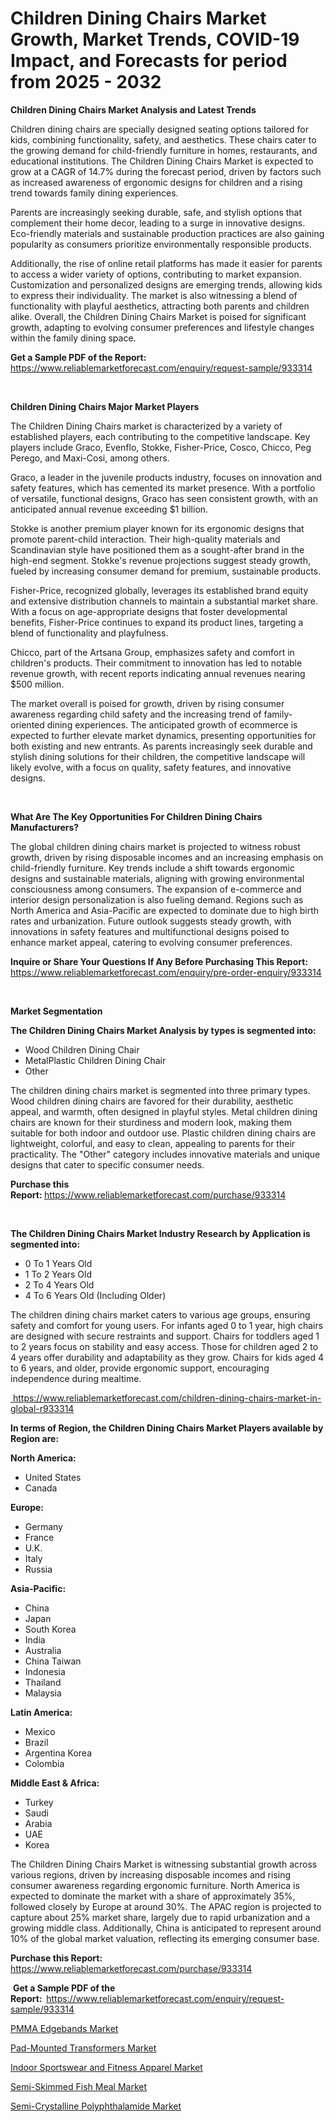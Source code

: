 <p><h1>Children Dining Chairs Market Growth, Market Trends, COVID-19 Impact, and Forecasts for period from 2025 - 2032</h1></p><p><strong>Children Dining Chairs Market Analysis and Latest Trends</strong></p>
<p><p>Children dining chairs are specially designed seating options tailored for kids, combining functionality, safety, and aesthetics. These chairs cater to the growing demand for child-friendly furniture in homes, restaurants, and educational institutions. The Children Dining Chairs Market is expected to grow at a CAGR of 14.7% during the forecast period, driven by factors such as increased awareness of ergonomic designs for children and a rising trend towards family dining experiences. </p><p>Parents are increasingly seeking durable, safe, and stylish options that complement their home decor, leading to a surge in innovative designs. Eco-friendly materials and sustainable production practices are also gaining popularity as consumers prioritize environmentally responsible products. </p><p>Additionally, the rise of online retail platforms has made it easier for parents to access a wider variety of options, contributing to market expansion. Customization and personalized designs are emerging trends, allowing kids to express their individuality. The market is also witnessing a blend of functionality with playful aesthetics, attracting both parents and children alike. Overall, the Children Dining Chairs Market is poised for significant growth, adapting to evolving consumer preferences and lifestyle changes within the family dining space.</p></p>
<p><strong>Get a Sample PDF of the Report:&nbsp;</strong> <a href="https://www.reliablemarketforecast.com/enquiry/request-sample/933314?utm_campaign=1888&utm_medium=2&utm_source=Github&utm_content=ia&utm_term=21032025&utm_id=children-dining-chairs">https://www.reliablemarketforecast.com/enquiry/request-sample/933314</a></p>
<p>&nbsp;</p>
<p><strong>Children Dining Chairs Major Market Players</strong></p>
<p><p>The Children Dining Chairs market is characterized by a variety of established players, each contributing to the competitive landscape. Key players include Graco, Evenflo, Stokke, Fisher-Price, Cosco, Chicco, Peg Perego, and Maxi-Cosi, among others. </p><p>Graco, a leader in the juvenile products industry, focuses on innovation and safety features, which has cemented its market presence. With a portfolio of versatile, functional designs, Graco has seen consistent growth, with an anticipated annual revenue exceeding $1 billion. </p><p>Stokke is another premium player known for its ergonomic designs that promote parent-child interaction. Their high-quality materials and Scandinavian style have positioned them as a sought-after brand in the high-end segment. Stokke's revenue projections suggest steady growth, fueled by increasing consumer demand for premium, sustainable products. </p><p>Fisher-Price, recognized globally, leverages its established brand equity and extensive distribution channels to maintain a substantial market share. With a focus on age-appropriate designs that foster developmental benefits, Fisher-Price continues to expand its product lines, targeting a blend of functionality and playfulness. </p><p>Chicco, part of the Artsana Group, emphasizes safety and comfort in children's products. Their commitment to innovation has led to notable revenue growth, with recent reports indicating annual revenues nearing $500 million. </p><p>The market overall is poised for growth, driven by rising consumer awareness regarding child safety and the increasing trend of family-oriented dining experiences. The anticipated growth of ecommerce is expected to further elevate market dynamics, presenting opportunities for both existing and new entrants. As parents increasingly seek durable and stylish dining solutions for their children, the competitive landscape will likely evolve, with a focus on quality, safety features, and innovative designs.</p></p>
<p>&nbsp;</p>
<p><strong>What Are The Key Opportunities For Children Dining Chairs Manufacturers?</strong></p>
<p><p>The global children dining chairs market is projected to witness robust growth, driven by rising disposable incomes and an increasing emphasis on child-friendly furniture. Key trends include a shift towards ergonomic designs and sustainable materials, aligning with growing environmental consciousness among consumers. The expansion of e-commerce and interior design personalization is also fueling demand. Regions such as North America and Asia-Pacific are expected to dominate due to high birth rates and urbanization. Future outlook suggests steady growth, with innovations in safety features and multifunctional designs poised to enhance market appeal, catering to evolving consumer preferences.</p></p>
<p><strong>Inquire or Share Your Questions If Any Before Purchasing This Report:</strong> <a href="https://www.reliablemarketforecast.com/enquiry/pre-order-enquiry/933314?utm_campaign=1888&utm_medium=2&utm_source=Github&utm_content=ia&utm_term=21032025&utm_id=children-dining-chairs">https://www.reliablemarketforecast.com/enquiry/pre-order-enquiry/933314</a></p>
<p>&nbsp;</p>
<p><strong>Market Segmentation</strong></p>
<p><strong>The Children Dining Chairs Market Analysis by types is segmented into:</strong></p>
<p><ul><li>Wood Children Dining Chair</li><li>MetalPlastic Children Dining Chair</li><li>Other</li></ul></p>
<p><p>The children dining chairs market is segmented into three primary types. Wood children dining chairs are favored for their durability, aesthetic appeal, and warmth, often designed in playful styles. Metal children dining chairs are known for their sturdiness and modern look, making them suitable for both indoor and outdoor use. Plastic children dining chairs are lightweight, colorful, and easy to clean, appealing to parents for their practicality. The "Other" category includes innovative materials and unique designs that cater to specific consumer needs.</p></p>
<p><strong>Purchase this Report:&nbsp;</strong><a href="https://www.reliablemarketforecast.com/purchase/933314?utm_campaign=1888&utm_medium=2&utm_source=Github&utm_content=ia&utm_term=21032025&utm_id=children-dining-chairs">https://www.reliablemarketforecast.com/purchase/933314</a></p>
<p>&nbsp;</p>
<p><strong>The Children Dining Chairs Market Industry Research by Application is segmented into:</strong></p>
<p><ul><li>0 To 1 Years Old</li><li>1 To 2 Years Old</li><li>2 To 4 Years Old</li><li>4 To 6 Years Old (Including Older)</li></ul></p>
<p><p>The children dining chairs market caters to various age groups, ensuring safety and comfort for young users. For infants aged 0 to 1 year, high chairs are designed with secure restraints and support. Chairs for toddlers aged 1 to 2 years focus on stability and easy access. Those for children aged 2 to 4 years offer durability and adaptability as they grow. Chairs for kids aged 4 to 6 years, and older, provide ergonomic support, encouraging independence during mealtime.</p></p>
<p><a href="https://www.reliablemarketforecast.com/children-dining-chairs-market-in-global-r933314?utm_campaign=1888&utm_medium=2&utm_source=Github&utm_content=ia&utm_term=21032025&utm_id=children-dining-chairs">&nbsp;https://www.reliablemarketforecast.com/children-dining-chairs-market-in-global-r933314</a></p>
<p><strong>In terms of Region, the Children Dining Chairs Market Players available by Region are:</strong></p>
<p>
    <p> <strong> North America: </strong>
        <ul>
            <li>United States</li>
            <li>Canada</li>
        </ul>
        </p> 
    <p> <strong> Europe: </strong>
        <ul>
            <li>Germany</li>
            <li>France</li>
            <li>U.K.</li>
            <li>Italy</li>
            <li>Russia</li>
        </ul>
        </p> 
    <p> <strong> Asia-Pacific: </strong>
        <ul>
            <li>China</li>
            <li>Japan</li>
            <li>South Korea</li>
            <li>India</li>
            <li>Australia</li>
            <li>China Taiwan</li>
            <li>Indonesia</li>
            <li>Thailand</li>
            <li>Malaysia</li>
        </ul>
        </p> 
    <p> <strong> Latin America: </strong>
        <ul>
            <li>Mexico</li>
            <li>Brazil</li>
            <li>Argentina Korea</li>
            <li>Colombia</li>
        </ul>
        </p> 
    <p> <strong> Middle East & Africa: </strong>
        <ul>
            <li>Turkey</li>
            <li>Saudi</li>
            <li>Arabia</li>
            <li>UAE</li>
            <li>Korea</li>
        </ul>
    </p>
    </p>
<p><p>The Children Dining Chairs Market is witnessing substantial growth across various regions, driven by increasing disposable incomes and rising consumer awareness regarding ergonomic furniture. North America is expected to dominate the market with a share of approximately 35%, followed closely by Europe at around 30%. The APAC region is projected to capture about 25% market share, largely due to rapid urbanization and a growing middle class. Additionally, China is anticipated to represent around 10% of the global market valuation, reflecting its emerging consumer base.</p></p>
<p><strong>Purchase this Report: </strong><a href="https://www.reliablemarketforecast.com/purchase/933314?utm_campaign=1888&utm_medium=2&utm_source=Github&utm_content=ia&utm_term=21032025&utm_id=children-dining-chairs">https://www.reliablemarketforecast.com/purchase/933314</a></p>
<p>&nbsp;<strong>Get a Sample PDF of the Report:&nbsp;&nbsp;</strong><a href="https://www.reliablemarketforecast.com/enquiry/request-sample/933314?utm_campaign=1888&utm_medium=2&utm_source=Github&utm_content=ia&utm_term=21032025&utm_id=children-dining-chairs">https://www.reliablemarketforecast.com/enquiry/request-sample/933314</a></p>
<p><strong></strong></p>
<p><p><a href="https://github.com/heinslakey2x/Market-Research-Report-List-1/blob/main/pmma-edgebands-market.md?utm_campaign=1888&utm_medium=2&utm_source=Github&utm_content=ia&utm_term=21032025&utm_id=children-dining-chairs">PMMA Edgebands Market</a></p><p><a href="https://github.com/shimweummul/Market-Research-Report-List-1/blob/main/pad-mounted-transformers-market.md?utm_campaign=1888&utm_medium=2&utm_source=Github&utm_content=ia&utm_term=21032025&utm_id=children-dining-chairs">Pad-Mounted Transformers Market</a></p><p><a href="https://github.com/sternymkere4/Market-Research-Report-List-1/blob/main/indoor-sportswear-and-fitness-apparel-market.md?utm_campaign=1888&utm_medium=2&utm_source=Github&utm_content=ia&utm_term=21032025&utm_id=children-dining-chairs">Indoor Sportswear and Fitness Apparel Market</a></p><p><a href="https://github.com/buseknoden2b/Market-Research-Report-List-1/blob/main/semi-skimmed-fish-meal-market.md?utm_campaign=1888&utm_medium=2&utm_source=Github&utm_content=ia&utm_term=21032025&utm_id=children-dining-chairs">Semi-Skimmed Fish Meal Market</a></p><p><a href="https://github.com/bauldlimle6h/Market-Research-Report-List-1/blob/main/semi-crystalline-polyphthalamide-market.md?utm_campaign=1888&utm_medium=2&utm_source=Github&utm_content=ia&utm_term=21032025&utm_id=children-dining-chairs">Semi-Crystalline Polyphthalamide Market</a></p></p>